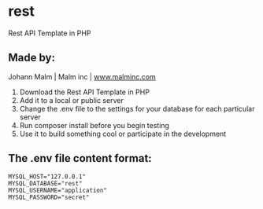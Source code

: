 # rest
Rest API Template in PHP

## Made by:
Johann Malm | Malm inc | www.malminc.com

1. Download the Rest API Template in PHP
2. Add it to a local or public server
3. Change the .env file to the settings for your database for each particular server
4. Run composer install before you begin testing
5. Use it to build something cool or participate in the development

## The .env file content format:
```
MYSQL_HOST="127.0.0.1"
MYSQL_DATABASE="rest"
MYSQL_USERNAME="application"
MYSQL_PASSWORD="secret"
```
